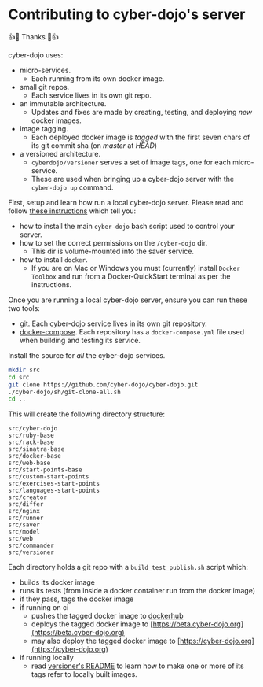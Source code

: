 
# Contributing to cyber-dojo's server

:+1::tada: Thanks :tada::+1:

cyber-dojo uses:
- micro-services.
  - Each running from its own docker image.
- small git repos.
  - Each service lives in its own git repo.
- an immutable architecture.
  - Updates and fixes are made by creating, testing, and deploying *new* docker images.
- image tagging.
  - Each deployed docker image is *tagged* with the first seven chars of its git commit sha (on *master* at *HEAD*)
- a versioned architecture.
  - `cyberdojo/versioner` serves a set of image tags, one for each micro-service.
  - These are used when bringing up a cyber-dojo server with the `cyber-dojo up` command.

First, setup and learn how run a local cyber-dojo server. Please read and follow [these instructions](https://blog.cyber-dojo.org/2014/09/setting-up-your-own-cyber-dojo-server.html) which tell you:
- how to install the main `cyber-dojo` bash script used to control your server.
- how to set the correct permissions on the `/cyber-dojo` dir.
  - This dir is volume-mounted into the saver service.
- how to install `docker`.
  - If you are on Mac or Windows you must (currently) install `Docker Toolbox` and run from a Docker-QuickStart terminal as per the instructions.

Once you are running a local cyber-dojo server, ensure you can run these two tools:
- [git](https://git-scm.com/book/en/v2/Getting-Started-Installing-Git). Each cyber-dojo service lives in its own git repository.
- [docker-compose](https://docs.docker.com/compose/install/). Each repository has a `docker-compose.yml` file used when building and testing its service.

Install the source for *all* the cyber-dojo services.
```bash
mkdir src
cd src
git clone https://github.com/cyber-dojo/cyber-dojo.git
./cyber-dojo/sh/git-clone-all.sh
cd ..
```

This will create the following directory structure:
```
src/cyber-dojo
src/ruby-base
src/rack-base
src/sinatra-base
src/docker-base
src/web-base
src/start-points-base
src/custom-start-points
src/exercises-start-points
src/languages-start-points
src/creator
src/differ
src/nginx
src/runner
src/saver
src/model
src/web
src/commander
src/versioner
```

Each directory holds a git repo with a `build_test_publish.sh` script which:
- builds its docker image
- runs its tests (from inside a docker container run from the docker image)
- if they pass, tags the docker image
- if running on ci
  - pushes the tagged docker image to [dockerhub](https://hub.docker.com/search/?q=cyberdojo&type=image)
  - deploys the tagged docker image to [https://beta.cyber-dojo.org](https://beta.cyber-dojo.org)
  - may also deploy the tagged docker image to [https://cyber-dojo.org](https://cyber-dojo.org)
- if running locally
  - read [versioner's README](https://github.com/cyber-dojo/versioner/blob/master/README.md)
    to learn how to make one or more of its tags refer to locally built images.
